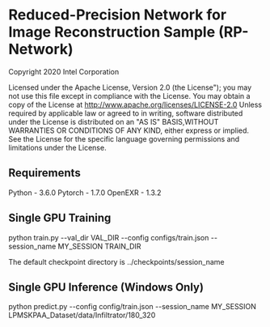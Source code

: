 # Reduced-Precision Network for Image Reconstruction Sample (RP-Network)

Copyright 2020 Intel Corporation

Licensed under the Apache License, Version 2.0 (the License");
you may not use this file except in compliance with the License.
You may obtain a copy of the License at
http://www.apache.org/licenses/LICENSE-2.0
Unless required by applicable law or agreed to in writing, software distributed under the License is distributed on an "AS IS" BASIS,WITHOUT WARRANTIES OR CONDITIONS OF ANY KIND, either express or implied.
See the License for the specific language governing permissions and limitations under the License.

## Requirements
Python  - 3.6.0
Pytorch - 1.7.0
OpenEXR - 1.3.2

## Single GPU Training

python train.py --val_dir VAL_DIR --config configs/train.json --session_name MY_SESSION TRAIN_DIR

The default checkpoint directory is ../checkpoints/session_name

## Single GPU Inference (Windows Only)

python predict.py --config config/train.json --session_name MY_SESSION LPMSKPAA_Dataset/data/Infiltrator/180_320


